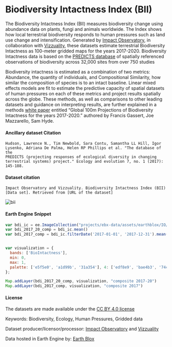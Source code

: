 # Biodiversity Intactness Index (BII)

The Biodiversity Intactness Index (BII) measures biodiversity change using abundance data on plants, fungi and animals worldwide. The Index shows how local terrestrial biodiversity responds to human pressures such as land use change and intensification. Generated by [Impact Observatory](https://www.impactobservatory.com/), in collaboration with [Vizzuality](https://www.vizzuality.com/), these datasets estimate terrestrial Biodiversity Intactness as 100-meter gridded maps for the years 2017-2020.  Biodiversity Intactness data is based on the [PREDICTS database](https://onlinelibrary.wiley.com/doi/full/10.1002/ece3.2579) of spatially referenced observations of biodiversity across 32,000 sites from over 750 studies

Biodiversity intactness is estimated as a combination of two metrics: Abundance, the quantity of individuals, and Compositional Similarity, how similar the composition of species is to an intact baseline. Linear mixed effects models are fit to estimate the predictive capacity of spatial datasets of human pressures on each of these metrics and project results spatially across the globe. These methods, as well as comparisons to other leading datasets and guidance on interpreting results, are further explained in a methods [white paper](https://ai4edatasetspublicassets.blob.core.windows.net/assets/pdfs/io-biodiversity/Biodiversity_Intactness_whitepaper.pdf) entitled “Global 100m Projections of Biodiversity Intactness for the years 2017-2020.”  authored by Francis Gassert, Joe Mazzarello, Sam Hyde.

#### Ancillary dataset Citation

```
Hudson, Lawrence N., Tim Newbold, Sara Contu, Samantha LL Hill, Igor Lysenko, Adriana De Palma, Helen RP Phillips et al. "The database of the
PREDICTS (projecting responses of ecological diversity in changing terrestrial systems) project." Ecology and evolution 7, no. 1 (2017): 145-188.
```

#### Dataset citation

```
Impact Observatory and Vizzuality. Biodiversity Intactness Index (BII) [Data set]. Retrieved from [URL of the dataset]
```

![bii](https://github.com/samapriya/awesome-gee-community-datasets/assets/6677629/e9fc5f5f-caf7-4300-be91-64b28a7c04c7)

#### Earth Engine Snippet

```js
var bdi_ic = ee.ImageCollection("projects/ebx-data/assets/earthblox/IO/BIOINTACT")
var bdi_2017_20_comp = bdi_ic.mean()
var bdi_2017_comp = bdi_ic.filterDate('2017-01-01', '2017-12-31').mean()


var visualization = {
  bands: ['BioIntactness'],
  min: 0,
  max: 1,
  palette: ['e5f5e0', 'a1d99b', '31a354'], 4: ['edf8e9', 'bae4b3', '74c476', '238b45']
};

Map.addLayer(bdi_2017_20_comp, visualization, "composite 2017-20")
Map.addLayer(bdi_2017_comp, visualization, "composite 2017")
```

#### License

The datasets are made available under the [CC BY 4.0 license](https://creativecommons.org/licenses/by/4.0/)

Keywords: Biodiversity, Ecology, Human Pressures, Gridded data

Dataset producer/licensor/processor: [Impact Observatory](https://www.impactobservatory.com/) and [Vizzuality ](https://www.vizzuality.com/)

Data hosted in Earth Engine by: [Earth Blox](https://www.earthblox.io/)
